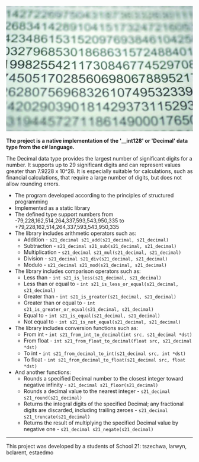 ![DECIMAL](./images/decimal.jpeg)

**The project is a native implementation of the '__int128' or 'Decimal' data type from the c# language.**

The Decimal data type provides the largest number of significant digits for a number. It supports up to 29 significant digits and can represent values greater than 7.9228 x 10^28. It is especially suitable for calculations, such as financial calculations, that require a large number of digits, but does not allow rounding errors.

* The program developed according to the principles of structured programming
* Implemented as a static library
* The defined type support numbers from -79,228,162,514,264,337,593,543,950,335 to +79,228,162,514,264,337,593,543,950,335
* The library includes arithmetic operators such as:
  + Addition - `s21_decimal s21_add(s21_decimal, s21_decimal)`
  + Subtraction - `s21_decimal s21_sub(s21_decimal, s21_decimal)`
  + Multiplication - `s21_decimal s21_mul(s21_decimal, s21_decimal)`
  + Division - `s21_decimal s21_div(s21_decimal, s21_decimal)`
  + Modulo - `s21_decimal s21_mod(s21_decimal, s21_decimal)`
* The library includes comparison operators such as:
  + Less than - `int s21_is_less(s21_decimal, s21_decimal)`
  + Less than or equal to - `int s21_is_less_or_equal(s21_decimal, s21_decimal)`
  + Greater than - `int s21_is_greater(s21_decimal, s21_decimal)`
  + Greater than or equal to - `int s21_is_greater_or_equal(s21_decimal, s21_decimal)`
  + Equal to - `int s21_is_equal(s21_decimal, s21_decimal)`
  + Not equal to - `int s21_is_not_equal(s21_decimal, s21_decimal)`
* The library includes conversion functions such as:
  + From int - `int s21_from_int_to_decimal(int src, s21_decimal *dst)`
  + From float - `int s21_from_float_to_decimal(float src, s21_decimal *dst)`
  + To int - `int s21_from_decimal_to_int(s21_decimal src, int *dst)`
  + To float - `int s21_from_decimal_to_float(s21_decimal src, float *dst)`
* And another functions:
  + Rounds a specified Decimal number to the closest integer toward negative infinity - `s21_decimal s21_floor(s21_decimal)`
  + Rounds a decimal value to the nearest integer - `s21_decimal s21_round(s21_decimal)`
  + Returns the integral digits of the specified Decimal; any fractional digits are discarded, including trailing zeroes - `s21_decimal s21_truncate(s21_decimal)`
  + Returns the result of multiplying the specified Decimal value by negative one - `s21_decimal s21_negate(s21_decimal)`
  
***

This project was developed by a students of School 21: tszechwa, larwyn, bclarent, estaedmo
